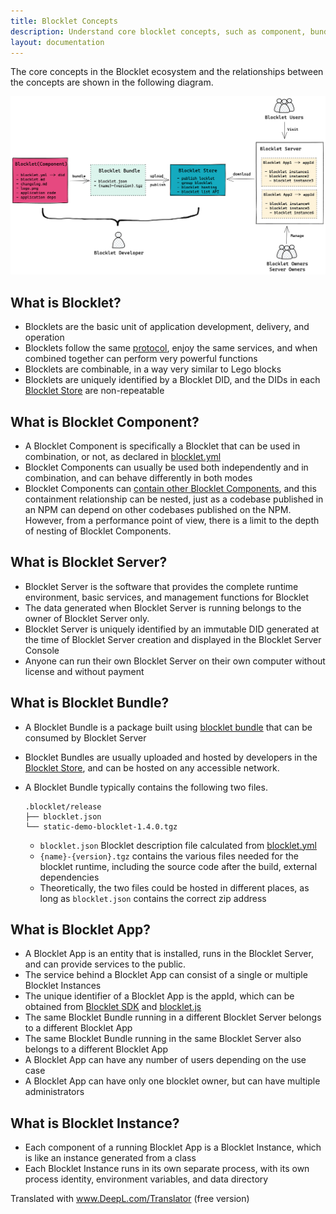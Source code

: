 ```yaml
---
title: Blocklet Concepts
description: Understand core blocklet concepts, such as component, bundle, app, instance
layout: documentation
---
```


The core concepts in the Blocklet ecosystem and the relationships between the concepts are shown in the following diagram.

![](./images/blocklet-concepts.png)

## What is Blocklet?

- Blocklets are the basic unit of application development, delivery, and operation
- Blocklets follow the same [protocol](/reference/blocklet-spec), enjoy the same services, and when combined together can perform very powerful functions
- Blocklets are combinable, in a way very similar to Lego blocks
- Blocklets are uniquely identified by a Blocklet DID, and the DIDs in each [Blocklet Store](https://store.blocklet.dev) are non-repeatable

## What is Blocklet Component?

- A Blocklet Component is specifically a Blocklet that can be used in combination, or not, as declared in [blocklet.yml](/reference/blocklet-spec#Capabilities)
- Blocklet Components can usually be used both independently and in combination, and can behave differently in both modes
- Blocklet Components can [contain other Blocklet Components](/reference/blocklet-spec#Components), and this containment relationship can be nested, just as a codebase published in an NPM can depend on other codebases published on the NPM. However, from a performance point of view, there is a limit to the depth of nesting of Blocklet Components.

## What is Blocklet Server?

- Blocklet Server is the software that provides the complete runtime environment, basic services, and management functions for Blocklet
- The data generated when Blocklet Server is running belongs to the owner of Blocklet Server only.
- Blocklet Server is uniquely identified by an immutable DID generated at the time of Blocklet Server creation and displayed in the Blocklet Server Console
- Anyone can run their own Blocklet Server on their own computer without license and without payment

## What is Blocklet Bundle?

- A Blocklet Bundle is a package built using [blocklet bundle](/reference/blocklet-cli#Bundle) that can be consumed by Blocklet Server
- Blocklet Bundles are usually uploaded and hosted by developers in the [Blocklet Store](https://store.blocklet.dev), and can be hosted on any accessible network.
- A Blocklet Bundle typically contains the following two files.

  ```text
  .blocklet/release
  ├── blocklet.json
  └── static-demo-blocklet-1.4.0.tgz
  ```

  - `blocklet.json` Blocklet description file calculated from [blocklet.yml](/reference/blocklet-spec)
  - `{name}-{version}.tgz` contains the various files needed for the blocklet runtime, including the source code after the build, external dependencies
  - Theoretically, the two files could be hosted in different places, as long as `blocklet.json` contains the correct zip address

## What is Blocklet App?

- A Blocklet App is an entity that is installed, runs in the Blocklet Server, and can provide services to the public.
- The service behind a Blocklet App can consist of a single or multiple Blocklet Instances
- The unique identifier of a Blocklet App is the appId, which can be obtained from [Blocklet SDK](/reference/blocklet-sdk#Environment) and [blocklet.js](/reference/blocklet-js)
- The same Blocklet Bundle running in a different Blocklet Server belongs to a different Blocklet App
- The same Blocklet Bundle running in the same Blocklet Server also belongs to a different Blocklet App
- A Blocklet App can have any number of users depending on the use case
- A Blocklet App can have only one blocklet owner, but can have multiple administrators

## What is Blocklet Instance?

- Each component of a running Blocklet App is a Blocklet Instance, which is like an instance generated from a class
- Each Blocklet Instance runs in its own separate process, with its own process identity, environment variables, and data directory

Translated with www.DeepL.com/Translator (free version)

